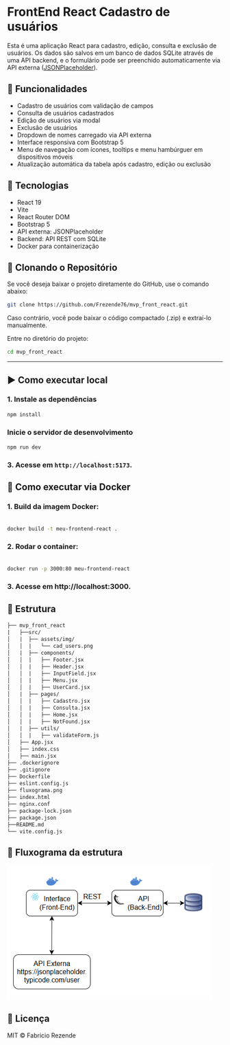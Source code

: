 # FrontEnd React Cadastro de usuários

Esta é uma aplicação React para cadastro, edição, consulta e exclusão de usuários. Os dados são salvos em um banco de dados SQLite através de uma API backend, e o formulário pode ser preenchido automaticamente via API externa ([JSONPlaceholder](https://jsonplaceholder.typicode.com/user)).

## 🔧 Funcionalidades

- Cadastro de usuários com validação de campos
- Consulta de usuários cadastrados
- Edição de usuários via modal
- Exclusão de usuários
- Dropdown de nomes carregado via API externa
- Interface responsiva com Bootstrap 5
- Menu de navegação com ícones, tooltips e menu hambúrguer em dispositivos móveis
- Atualização automática da tabela após cadastro, edição ou exclusão

## 🚀 Tecnologias

- React 19
- Vite
- React Router DOM
- Bootstrap 5
- API externa: JSONPlaceholder
- Backend: API REST com SQLite
- Docker para containerização

## 📌 Clonando o Repositório
Se você deseja baixar o projeto diretamente do GitHub, use o comando abaixo:

```bash
git clone https://github.com/Frezende76/mvp_front_react.git

```

Caso contrário, você pode baixar o código compactado (.zip) e extraí-lo manualmente.

Entre no diretório do projeto:

```bash
cd mvp_front_react
```

---

## ▶️ Como executar local

### 1. Instale as dependências

```bash
npm install
```

### Inicie o servidor de desenvolvimento

```bash
npm run dev
```

### 3. Acesse em `http://localhost:5173`.

## 🐳 Como executar via Docker

### 1.  Build da imagem Docker:

```bash

docker build -t meu-frontend-react .

```
### 2. Rodar o container:

```bash

docker run -p 3000:80 meu-frontend-react

```

### 3. Acesse em http://localhost:3000.


## 📂 Estrutura

```
├── mvp_front_react
|   ├──src/
│   |  ├── assets/img/
│   │  |   └── cad_users.png
│   |  ├── components/
│   │  |   ├── Footer.jsx
│   │  |   ├── Header.jsx
│   │  |   ├── InputField.jsx
│   │  |   ├── Menu.jsx
│   │  |   ├── UserCard.jsx
│   |  ├── pages/
│   │  |   ├── Cadastro.jsx
│   │  |   ├── Consulta.jsx
│   │  |   ├── Home.jsx
│   │  |   ├── NotFound.jsx
│   |  ├── utils/
│   │  |   ├── validateForm.js
│   ├── App.jsx
│   ├── index.css
│   ├── main.jsx
├── .dockerignore
├── .gitignore
├── Dockerfile
├── eslint.config.js
├── fluxograma.png
├── index.html
├── nginx.conf
├── package-lock.json
├── package.json
├──README.md
└── vite.config.js
```

## 📌 Fluxograma da estrutura
![Arquitetura do Projeto](fluxograma.png)


## 📄 Licença

MIT © Fabricio Rezende
